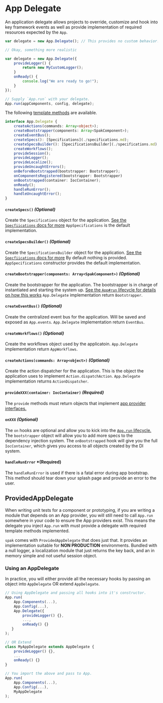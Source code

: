 # App Delegate

An application delegate allows projects to override, customize and hook into key framework events as well as provide implementation of required resources expected by the `App`.

```javascript
var delegate = new App.Delegate(); // This provides no custom behavior.

// Okay, something more realistic

var delegate = new App.Delegate({
    provideLogger() {
        return new MyCustomLogger();
    }
    onReady() {
        console.log("We are ready to go!");
    }
});

// Supply `App.run` with your delegate.
App.run(appComponents, config, delegate);
```

The following [template methods](https://en.wikipedia.org/wiki/Template_method_pattern) are available.

```typescript
interface App.Delegate {
    createActions(commands: Array<object>);
    createBootstrapper(components: Array<SpakComponent>);
    createEventBus();
    createSpecs(): [Specifications](./specifications.md);
    createSpecsBuilder(): [SpecificationsBuilder](./specifications.md);
    createWorkflows();
    provideSession();
    provideLogger();
    provideLocalize();
    provideUncaughtErrors();
    onBeforeBootstrapped(bootstrapper: Bootstrapper);
    onComponentsRegistered(bootstrapper: Bootstrapper)
    onBootstrapped(container: IocContainer);
    onReady();
    handleRunError();
    handleUncaughtError();
}
```

#### `createSpecs()` *(Optional)*
Create the `Specifications` object for the application. [See the `Specfiications` docs for more](./app-run.md)
`AppSpecifications` is the default implementation.

#### `createSpecsBuilder()` *(Optional)*
Create the `SpecificationsBuilder` object for the application. [See the `Specfiications` docs for more](./app-run.md)
By default nothing is provided. `AppSpecifications` constructor provides the default implementation.

#### `createBootstrapper(components: Array<SpakComponent>)` *(Optional)*
Create the bootstrapper for the application. The bootstrapper is in charge of instantiated and starting the system up. [See the `App#run` lifecycle for details on how this works](./app-run.md)
`App.Delegate` implementation return `Bootstrapper`.

#### `createEventBus()` *(Optional)*
Create the centralized event bus for the application. Will be saved and exposed as `App.events`.
`App.Delegate` implementation return `EventBus`.

#### `createWorkflows()` *(Optional)*
Create the workflows object used by the applicatoin.
`App.Delegate` implementation return `AppWorkflows`.

#### `createActions(commands: Array<object>)` *(Optional)*
Create the action dispatcher for the application.
This is the object the application uses to implement `Action.dispatchAction`.
`App.Delegate` implementation returns `ActionDispatcher`.

#### `provideXXX(container: IocContainer)` *(Required)*
The `provide` methods must return objects that implement [app provider interfaces.](./app-providers.md)

#### `onXXX` *(Optional)* ###
The `on` hooks are optional and allow you to kick into the [`App.run` lifecycle.](./app-run.md) The `bootstrapper` object will allow you to add more specs to the dependency injection system. The `onBootstrapped` hook will give you the full `IocContainer`, which gives you access to all objects created by the DI system.

#### `handleRunError` *(Required)
The `handleRunError` is used if there is a fatal error during app bootstrap. This method should tear down your splash page and provide an error to the user.

## ProvidedAppDelegate
When writing unit tests for a component or prototyping, if you are writing a module that depends on an App provider, you will still need to call `App.run` somewhere in your code to ensure the App providers exist. This means the delegate you inject `App.run` with must provide a delegate with required template methods implemented.

`spak` comes with `ProvidedAppDelegate` that does just that. It provides an implementation suitable for **NON PRODUCTION** environments. Bundled with a null logger, a localization module that just returns the key back, and an in memory simple and not useful session object.

### Using an AppDelegate

In practice, you will either provide all the necessary hooks by passing an object into `AppDelegate` OR extend `AppDelegate`.

```javascript
// Using AppDelegate and passing all hooks into it's constructor.
App.run(
    App.Components(...),
    App.Config(...),
    App.Delegate({
        provideLogger() {},
        ...,
        onReady() {}
   }
);

// OR Extend
class MyAppDelegate extends AppDelegate {
    provideLogger() {},
    ...
    onReady() {}
}

// You import the above and pass to App.
App.run(
    App.Components(...),
    App.Config(...),
    MyAppDelegate
);
```
